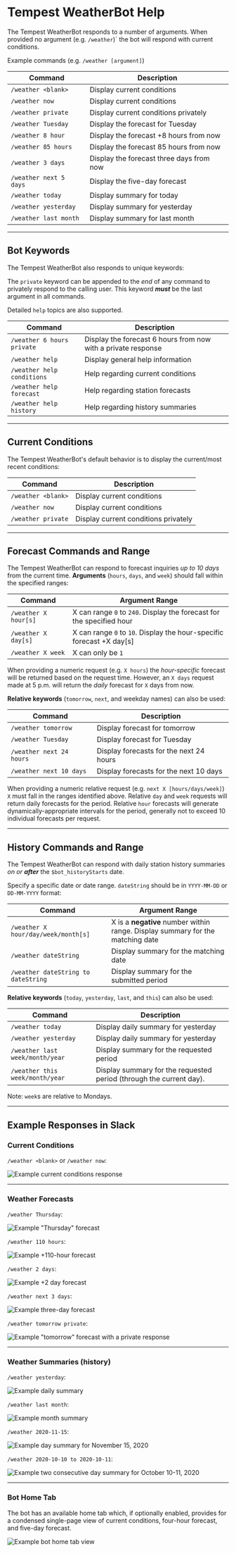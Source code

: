 # Tempest WeatherBot Help
The Tempest WeatherBot responds to a number of arguments. When provided no argument (e.g. `/weather`)` the bot will respond with current conditions.

Example commands (e.g. `/weather [argument]`)

| Command | Description |
|---|---|
| `/weather <blank>` | Display current conditions |
| `/weather now` | Display current conditions |
| `/weather private` | Display current conditions privately |
| `/weather Tuesday` | Display the forecast for Tuesday |
| `/weather 8 hour` | Display the forecast +8 hours from now |
| `/weather 85 hours` | Display the forecast 85 hours from now |
| `/weather 3 days` | Display the forecast three days from now |
| `/weather next 5 days` | Display the five-day forecast |
| `/weather today` | Display summary for today |
| `/weather yesterday` | Display summary for yesterday |
| `/weather last month` | Display summary for last month |

---
## Bot Keywords
The Tempest WeatherBot also responds to unique keywords:

The `private` keyword can be appended to the _end_ of any command to privately respond to the calling user. This keyword _**must**_ be the last argument in all commands.

Detailed `help` topics are also supported.

| Command | Description |
|---|---|
| `/weather 6 hours private` | Display the forecast 6 hours from now with a private response |
| `/weather help` | Display general help information |
| `/weather help conditions` | Help regarding current conditions |
| `/weather help forecast` | Help regarding station forecasts |
| `/weather help history` | Help regarding history summaries |

---
## Current Conditions
The Tempest WeatherBot's default behavior is to display the current/most recent conditions:

| Command | Description |
|---|---|
| `/weather <blank>` | Display current conditions |
| `/weather now` | Display current conditions |
| `/weather private` | Display current conditions privately |

---
## Forecast Commands and Range
The Tempest WeatherBot can respond to forecast inquiries _up to 10 days_ from the current time. **Arguments** (`hours`, `days`, and `week`) should fall within the specified ranges:

| Command | Argument Range |
|---|---|
| `/weather X hour[s]` | X can range `0` to `240`. Display the forecast for the specified hour |
| `/weather X day[s]` | X can range `0` to `10`. Display the hour-specific forecast +X day[s] |
| `/weather X week` | X can only be `1` |

When providing a numeric request (e.g. `X hours`) the _hour-specific_ forecast will be returned based on the request time. However, an `X days` request made at 5 p.m. will return the _daily_ forecast for `X` days from now.

**Relative keywords** (`tomorrow`, `next`, and weekday names) can also be used:

| Command | Description |
|---|---|
| `/weather tomorrow` | Display forecast for tomorrow |
| `/weather Tuesday` | Display forecast for Tuesday |
| `/weather next 24 hours` | Display forecasts for the next 24 hours |
| `/weather next 10 days` | Display forecasts for the next 10 days |

When providing a numeric relative request (e.g. `next X [hours/days/week]`) `X` must fall in the ranges identified above. Relative `day` and `week` requests will return daily forecasts for the period. Relative `hour` forecasts will generate dynamically-appropriate intervals for the period, generally not to exceed 10 individual forecasts per request.

---
## History Commands and Range
The Tempest WeatherBot can respond with daily station history summaries _on or **after**_ the `$bot_historyStarts` date.

Specify a specific date or date range. `dateString` should be in `YYYY-MM-DD` or `DD-MM-YYYY` format:

| Command | Argument Range |
|---|---|
| `/weather X hour/day/week/month[s]` | X is a **negative** number within range. Display summary for the matching date |
| `/weather dateString` | Display summary for the matching date |
| `/weather dateString to dateString` | Display summary for the submitted period |

**Relative keywords** (`today`, `yesterday`, `last`, and `this`) can also be used:

| Command | Description |
|---|---|
| `/weather today` | Display daily summary for yesterday |
| `/weather yesterday` | Display daily summary for yesterday |
| `/weather last week/month/year` | Display summary for the requested period |
| `/weather this week/month/year` | Display summary for the requested period (through the current day). |

Note: `week`s are relative to Mondays.

---

## Example Responses in Slack

### Current Conditions

  `/weather <blank>` or `/weather now`:

  ![Example current conditions response](https://github.com/zaskem/slackbot-tempestweather/blob/gh-pages/images/current.png?raw=true)

---

### Weather Forecasts

  `/weather Thursday`:

  ![Example "Thursday" forecast](https://github.com/zaskem/slackbot-tempestweather/blob/gh-pages/images/thursday.png?raw=true)


  `/weather 110 hours`:

  ![Example +110-hour forecast](https://github.com/zaskem/slackbot-tempestweather/blob/gh-pages/images/110hour.png?raw=true)


  `/weather 2 days`:

  ![Example +2 day forecast](https://github.com/zaskem/slackbot-tempestweather/blob/gh-pages/images/2day.png?raw=true)


  `/weather next 3 days`:

  ![Example three-day forecast](https://github.com/zaskem/slackbot-tempestweather/blob/gh-pages/images/next3days.png?raw=true)


  `/weather tomorrow private`:
  
  ![Example "tomorrow" forecast with a private response](https://github.com/zaskem/slackbot-tempestweather/blob/gh-pages/images/tomorrow-private.png?raw=true)

---

### Weather Summaries (history)

  `/weather yesterday`:

  ![Example daily summary](https://github.com/zaskem/slackbot-tempestweather/blob/gh-pages/images/yesterday.png?raw=true)


  `/weather last month`:

  ![Example month summary](https://github.com/zaskem/slackbot-tempestweather/blob/gh-pages/images/lastmonth.png?raw=true)


  `/weather 2020-11-15`:

  ![Example day summary for November 15, 2020](https://github.com/zaskem/slackbot-tempestweather/blob/gh-pages/images/2020-11-15.png?raw=true)


  `/weather 2020-10-10 to 2020-10-11`:

  ![Example two consecutive day summary for October 10-11, 2020](https://github.com/zaskem/slackbot-tempestweather/blob/gh-pages/images/2020-10-10-2020-10-11.png?raw=true)
  
---

### Bot Home Tab
The bot has an available home tab which, if optionally enabled, provides for a condensed single-page view of current conditions, four-hour forecast, and five-day forecast.

  ![Example bot home tab view](https://github.com/zaskem/slackbot-tempestweather/blob/gh-pages/images/hometab.png?raw=true)
